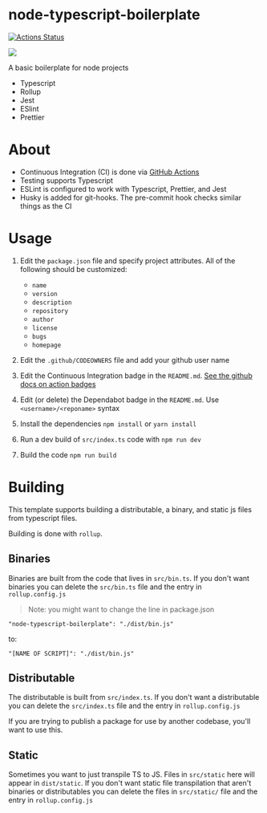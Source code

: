 # node-typescript-boilerplate

[![Actions Status](https://github.com/erhathaway/node-typescript-boilerplate/workflows/Continous%20Integration/badge.svg)](https://github.com/erhathaway/node-typescript-boilerplate/actions)

![](https://api.dependabot.com/badges/status?host=github&repo=erhathaway/node-typescript-boilerplate)

A basic boilerplate for node projects

-   Typescript
-   Rollup
-   Jest
-   ESlint
-   Prettier

# About

-   Continuous Integration (CI) is done via [GitHub Actions](https://github.com/features/actions)
-   Testing supports Typescript
-   ESLint is configured to work with Typescript, Prettier, and Jest
-   Husky is added for git-hooks. The pre-commit hook checks similar things as the CI

# Usage

1. Edit the `package.json` file and specify project attributes. All of the following should be customized:

    - `name`
    - `version`
    - `description`
    - `repository`
    - `author`
    - `license`
    - `bugs`
    - `homepage`

2. Edit the `.github/CODEOWNERS` file and add your github user name

3. Edit the Continuous Integration badge in the `README.md`. [See the github docs on action badges](https://help.github.com/en/actions/automating-your-workflow-with-github-actions/configuring-a-workflow#adding-a-workflow-status-badge-to-your-repository)
4. Edit (or delete) the Dependabot badge in the `README.md`. Use `<username>/<reponame>` syntax
5. Install the dependencies `npm install` or `yarn install`
6. Run a dev build of `src/index.ts` code with `npm run dev`
7. Build the code `npm run build`

# Building

This template supports building a distributable, a binary, and static js files from typescript files.

Building is done with `rollup`.

## Binaries

Binaries are built from the code that lives in `src/bin.ts`. If you don't want binaries you can delete the `src/bin.ts` file and the entry in `rollup.config.js`

> Note: you might want to change the line in package.json

`"node-typescript-boilerplate": "./dist/bin.js"`

to:

`"[NAME OF SCRIPT]": "./dist/bin.js"`

## Distributable

The distributable is built from `src/index.ts`. If you don't want a distributable you can delete the `src/index.ts` file and the entry in `rollup.config.js`

If you are trying to publish a package for use by another codebase, you'll want to use this.

## Static

Sometimes you want to just transpile TS to JS. Files in `src/static` here will appear in `dist/static`. If you don't want static file transpilation that aren't binaries or distributables you can delete the files in `src/static/` file and the entry in `rollup.config.js`
